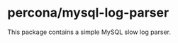 percona/mysql-log-parser
========================

This package contains a simple MySQL slow log parser.
